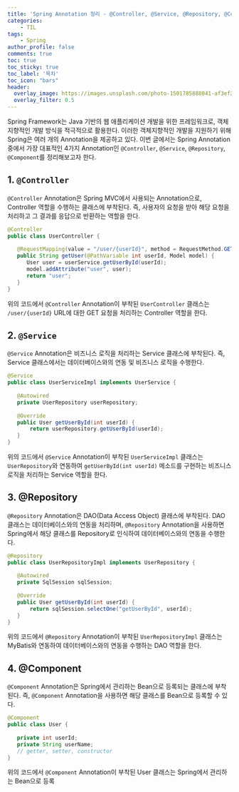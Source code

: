 ```yaml
---
title: 'Spring Annotation 정리 - @Controller, @Service, @Repository, @Component'
categories:
    - TIL
tags:
    - Spring
author_profile: false
comments: true
toc: true
toc_sticky: true
toc_label: '목차'
toc_icon: "bars"
header:
  overlay_image: https://images.unsplash.com/photo-1501785888041-af3ef285b470?ixlib=rb-1.2.1&ixid=eyJhcHBfaWQiOjEyMDd9&auto=format&fit=crop&w=1350&q=80
  overlay_filter: 0.5
---
```


Spring Framework는 Java 기반의 웹 애플리케이션 개발을 위한 프레임워크로, 객체지향적인 개발 방식을 적극적으로 활용한다. 이러한 객체지향적인 개발을 지원하기 위해 Spring은 여러 개의 Annotation을 제공하고 있다. 이번 글에서는 Spring Annotation 중에서 가장 대표적인 4가지 Annotation인 `@Controller`, `@Service`, `@Repository`, `@Component`를 정리해보고자 한다.

## 1. `@Controller`
`@Controller` Annotation은 Spring MVC에서 사용되는 Annotation으로, Controller 역할을 수행하는 클래스에 부착된다. 즉, 사용자의 요청을 받아 해당 요청을 처리하고 그 결과를 응답으로 반환하는 역할을 한다.

```java
@Controller
public class UserController {
    
   @RequestMapping(value = "/user/{userId}", method = RequestMethod.GET)
   public String getUser(@PathVariable int userId, Model model) {
      User user = userService.getUserById(userId);
      model.addAttribute("user", user);
      return "user";
   }
}
```
위의 코드에서 `@Controller` Annotation이 부착된 `UserController` 클래스는 `/user/{userId}` URL에 대한 GET 요청을 처리하는 Controller 역할을 한다.

## 2. `@Service`
`@Service` Annotation은 비즈니스 로직을 처리하는 Service 클래스에 부착된다. 즉, Service 클래스에서는 데이터베이스와의 연동 및 비즈니스 로직을 수행한다.

```java
@Service
public class UserServiceImpl implements UserService {
    
   @Autowired
   private UserRepository userRepository;
   
   @Override
   public User getUserById(int userId) {
       return userRepository.getUserById(userId);
   }
}
```
위의 코드에서 `@Service` Annotation이 부착된 `UserServiceImpl` 클래스는 `UserRepository`와 연동하여 `getUserById(int userId)` 메소드를 구현하는 비즈니스 로직을 처리하는 Service 역할을 한다.

## 3. @Repository
`@Repository` Annotation은 DAO(Data Access Object) 클래스에 부착된다. DAO 클래스는 데이터베이스와의 연동을 처리하며, `@Repository` Annotation을 사용하면 Spring에서 해당 클래스를 Repository로 인식하여 데이터베이스와의 연동을 수행한다.

```java
@Repository
public class UserRepositoryImpl implements UserRepository {
    
   @Autowired
   private SqlSession sqlSession;
   
   @Override
   public User getUserById(int userId) {
       return sqlSession.selectOne("getUserById", userId);
   }
}
```
위의 코드에서 `@Repository` Annotation이 부착된 `UserRepositoryImpl` 클래스는 MyBatis와 연동하여 데이터베이스와의 연동을 수행하는 DAO 역할을 한다.

## 4. @Component
`@Component` Annotation은 Spring에서 관리하는 Bean으로 등록되는 클래스에 부착된다. 즉, `@Component` Annotation을 사용하면 해당 클래스를 Bean으로 등록할 수 있다.

```java
@Component
public class User {
    
   private int userId;
   private String userName;
   // getter, setter, constructor
}
```
위의 코드에서 `@Component` Annotation이 부착된 User 클래스는 Spring에서 관리하는 Bean으로 등록